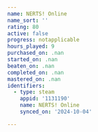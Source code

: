 ```yaml
---
name: NERTS! Online
name_sort: ''
rating: 80
active: false
progress: notapplicable
hours_played: 9
purchased_on: .nan
started_on: .nan
beaten_on: .nan
completed_on: .nan
mastered_on: .nan
identifiers:
  - type: steam
    appid: '1131190'
    name: NERTS! Online
    synced_on: '2024-10-04'

---
```

